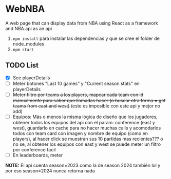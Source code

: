# WebNBA
A web page that can display data from NBA using React as a framework and NBA.api as an api

1. `npm install` para instalar las dependencias y que se cree el folder de node_modules
2. `npm start`

## TODO List
- [x] See playerDetails
- [ ] Meter botones "Last 10 games" y "Current season stats" en playerDetails
- [ ] ~~Meter filtro por teams a los players, mapear cada team con id manualmente para saber que llamadas hacer (o buscar otra forma = get teams from east and west)~~ (este es imposible con este api y mejor no xdd)
- [ ] Equipos: Más o menos la misma lógica de diseño que los jugadores, obtener todos los equipos del api con el param: conference (east y west), guardarlo en cache para no hacer muchas calls  y acomodarlos todos con team card con imagen y nombre de equipo (como en players), al hacer click se muestran sus 10 partidas mas recientes??? o no se, al obtener los equipos con east y west se puede meter un filtro por conference facil
- [ ] En leaderboards, meter 

**NOTE:** El api cuenta season=2023 como la de season 2024 también lol y por eso season=2024 nunca retorna nada